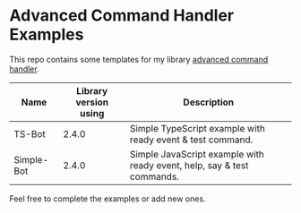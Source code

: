 # Advanced Command Handler Examples

This repo contains some templates for my library [advanced command handler](https://github.com/Ayfri/Advanced-Command-Handler).

| Name       | Library version using | Description                                                            |
| ---------- | --------------------- | ---------------------------------------------------------------------- |
| TS-Bot     | 2.4.0                 | Simple TypeScript example with ready event & test command.             |
| Simple-Bot | 2.4.0                 | Simple JavaScript example with ready event, help, say & test commands. |

Feel free to complete the examples or add new ones.
